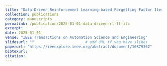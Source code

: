 ```yaml
---
title: "Data-Driven Reinforcement Learning-based Forgetting Factor Iterative Learning Control"
collection: publications
category: manuscripts
permalink: /publication/2025-01-01-data-driven-rl-ff-ilc
excerpt: 
date: 2025-01-01
venue: "IEEE Transactions on Automation Science and Engineering"
slidesurl: ""                       # add URL if you have slides
paperurl: "https://ieeexplore.ieee.org/abstract/document/10879362"
bibtexurl:  
citation: 
---
```



